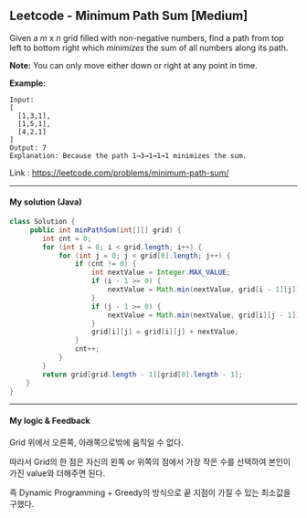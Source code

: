 ## Leetcode - Minimum Path Sum [Medium]

Given a *m* x *n* grid filled with non-negative numbers, find a path from top left to bottom right which *minimizes* the sum of all numbers along its path.

**Note:** You can only move either down or right at any point in time.

**Example:**

```
Input:
[
  [1,3,1],
  [1,5,1],
  [4,2,1]
]
Output: 7
Explanation: Because the path 1→3→1→1→1 minimizes the sum.
```

Link : https://leetcode.com/problems/minimum-path-sum/



---



#### My solution (Java)

```java
class Solution {
     public int minPathSum(int[][] grid) {
        int cnt = 0;
        for (int i = 0; i < grid.length; i++) {
            for (int j = 0; j < grid[0].length; j++) {
                if (cnt != 0) {
                    int nextValue = Integer.MAX_VALUE;
                    if (i - 1 >= 0) {
                        nextValue = Math.min(nextValue, grid[i - 1][j]);
                    }
                    if (j - 1 >= 0) {
                        nextValue = Math.min(nextValue, grid[i][j - 1]);
                    }
                    grid[i][j] = grid[i][j] + nextValue;
                }
                cnt++;
            }
        }
        return grid[grid.length - 1][grid[0].length - 1];
    }
}
```

---



#### My logic & Feedback

Grid 위에서 오른쪽, 아래쪽으로밖에 움직일 수 없다.

따라서 Grid의 한 점은 자신의 왼쪽 or 위쪽의 점에서 가장 작은 수를 선택하여 본인이 가진 value와 더해주면 된다.

즉 Dynamic Programming + Greedy의 방식으로 끝 지점이 가질 수 있는 최소값을 구했다.